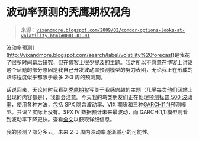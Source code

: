 <!--yml

分类：未分类

日期：2024-05-18 18:01:20

-->

# 波动率预测的秃鹰期权视角

> 来源：[`vixandmore.blogspot.com/2009/02/condor-options-looks-at-volatility.html#0001-01-01`](http://vixandmore.blogspot.com/2009/02/condor-options-looks-at-volatility.html#0001-01-01)

波动率预测](http://vixandmore.blogspot.com/search/label/volatility%20forecast)是我花了很多时间幕后研究，但在博客上很少提及的主题。我之所以不愿意在博客上讨论这个话题的部分原因是我自己开发波动率预测模型的努力表明，无论我正在形成的熟练程度似乎都限于最多 2-3 周的预测期。

话说回来，无论何时我看到[秃鹰期权](http://www.condoroptions.com/)写关于我感兴趣的主题（几乎每次他们网站上出现的内容都是），我都会注意。今天我的鸟类朋友们正在处理[预测标普 500 波动率](http://www.condoroptions.com/index.php/volatility/forecasting-sp-500-volatility/)，使用各种方法，包括 SPX 隐含波动率、VIX 期货和三种[GARCH(1,1)](http://www.bionicturtle.com/learn/article/garch11/)预测模型。共识？实际上没有。SPX IV 数据预计未来最波动，而 GARCH(1,1)模型则看到波动率下降更快。查看[全文](http://www.condoroptions.com/index.php/volatility/forecasting-sp-500-volatility/)以获取详细信息。

我的预测？部分多云，未来 2-3 周内波动率逐渐减小的可能性。
